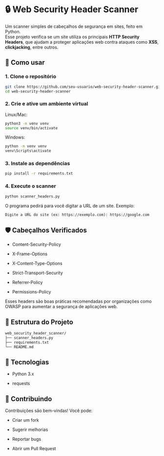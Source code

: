 # 🔒 Web Security Header Scanner

Um scanner simples de cabeçalhos de segurança em sites, feito em Python.  
Esse projeto verifica se um site utiliza os principais **HTTP Security Headers**, que ajudam a proteger aplicações web contra ataques como **XSS**, **clickjacking**, entre outros.

## 🚀 Como usar

### 1. Clone o repositório
```bash
git clone https://github.com/seu-usuario/web-security-header-scanner.git
cd web-security-header-scanner
```
### 2. Crie e ative um ambiente virtual

Linux/Mac:
```bash
python3 -m venv venv
source venv/bin/activate
```
Windows:
```bash
python -m venv venv
venv\Scripts\activate
```
### 3. Instale as dependências
```bash
pip install -r requirements.txt
```
### 4. Execute o scanner
```bash
python scanner_headers.py
```
O programa pedirá para você digitar a URL de um site. Exemplo:
```less
Digite a URL do site (ex: https://exemplo.com): https://google.com
```

## 🛡️ Cabeçalhos Verificados
- Content-Security-Policy

- X-Frame-Options

- X-Content-Type-Options

- Strict-Transport-Security

- Referrer-Policy

- Permissions-Policy

Esses headers são boas práticas recomendadas por organizações como OWASP para aumentar a segurança de aplicações web.


## 📂 Estrutura do Projeto
```bash
web_security_header_scanner/
├── scanner_headers.py
├── requirements.txt
└── README.md
```

## 🧰 Tecnologias

- Python 3.x

- requests

## 🤝 Contribuindo
Contribuições são bem-vindas!
Você pode:

- Criar um fork

- Sugerir melhorias

- Reportar bugs

- Abrir um Pull Request